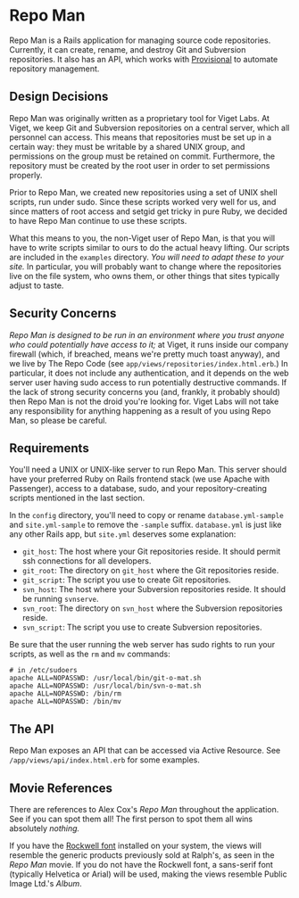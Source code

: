 # Repo Man

Repo Man is a Rails application for managing source code repositories. Currently, it can create, rename, and destroy Git and Subversion repositories. It also has an API, which works with [Provisional](http://github.com/vigetlabs/provisional) to automate repository management.

## Design Decisions

Repo Man was originally written as a proprietary tool for Viget Labs. At Viget, we keep Git and Subversion repositories on a central server, which all personnel can access. This means that repositories must be set up in a certain way: they must be writable by a shared UNIX group, and permissions on the group must be retained on commit. Furthermore, the repository must be created by the root user in order to set permissions properly.

Prior to Repo Man, we created new repositories using a set of UNIX shell scripts, run under sudo. Since these scripts worked very well for us, and since matters of root access and setgid get tricky in pure Ruby, we decided to have Repo Man continue to use these scripts.

What this means to you, the non-Viget user of Repo Man, is that you will have to write scripts similar to ours to do the actual heavy lifting. Our scripts are included in the `examples` directory. *You will need to adapt these to your site.* In particular, you will probably want to change where the repositories live on the file system, who owns them, or other things that sites typically adjust to taste.

## Security Concerns

*Repo Man is designed to be run in an environment where you trust anyone who could potentially have access to it;* at Viget, it runs inside our company firewall (which, if breached, means we're pretty much toast anyway), and we live by The Repo Code (see `app/views/repositories/index.html.erb`.) In particular, it does not include any authentication, and it depends on the web server user having sudo access to run potentially destructive commands. If the lack of strong security concerns you (and, frankly, it probably should) then Repo Man is not the droid you're looking for. Viget Labs will not take any responsibility for anything happening as a result of you using Repo Man, so please be careful.

## Requirements

You'll need a UNIX or UNIX-like server to run Repo Man. This server should have your preferred Ruby on Rails frontend stack (we use Apache with Passenger), access to a database, sudo, and your repository-creating scripts mentioned in the last section.

In the `config` directory, you'll need to copy or rename `database.yml-sample` and `site.yml-sample` to remove the `-sample` suffix. `database.yml` is just like any other Rails app, but `site.yml` deserves some explanation:

* `git_host`: The host where your Git repositories reside. It should permit ssh connections for all developers.
* `git_root`: The directory on `git_host` where the Git repositories reside.
* `git_script`: The script you use to create Git repositories.
* `svn_host`: The host where your Subversion repositories reside. It should be running `svnserve`.
* `svn_root`: The directory on `svn_host` where the Subversion repositories reside.
* `svn_script`: The script you use to create Subversion repositories.

Be sure that the user running the web server has sudo rights to run your scripts, as well as the `rm` and `mv` commands:

    # in /etc/sudoers
    apache ALL=NOPASSWD: /usr/local/bin/git-o-mat.sh
    apache ALL=NOPASSWD: /usr/local/bin/svn-o-mat.sh
    apache ALL=NOPASSWD: /bin/rm
    apache ALL=NOPASSWD: /bin/mv

## The API

Repo Man exposes an API that can be accessed via Active Resource. See `/app/views/api/index.html.erb` for some examples.

## Movie References

There are references to Alex Cox's _Repo Man_ throughout the application. See if you can spot them all! The first person to spot them all wins absolutely *nothing.*

If you have the [Rockwell font](http://www.fonts.com/findfonts/detail.asp?pid=201908) installed on your system, the views will resemble the generic products previously sold at Ralph's, as seen in the _Repo Man_ movie. If you do not have the Rockwell font, a sans-serif font (typically Helvetica or Arial) will be used, making the views resemble Public Image Ltd.'s _Album_.

